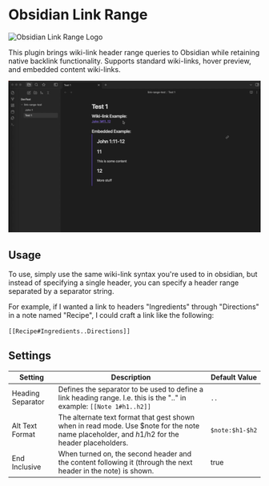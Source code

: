 # Obsidian Link Range

![Obsidian Link Range Logo](https://user-images.githubusercontent.com/23059902/225677761-c36b01a6-6194-4d83-a130-a1d7561b8359.png)

This plugin brings wiki-link header range queries to Obsidian while retaining native backlink functionality. Supports standard wiki-links, hover preview, and embedded content wiki-links.

![demo](./docs/demo.gif)

## Usage
To use, simply use the same wiki-link syntax you're used to in obsidian, but instead of specifying a single header, you can specify a header range separated by a separator string.

For example, if I wanted a link to headers "Ingredients" through "Directions" in a note named "Recipe", I could craft a link like the following:

`[[Recipe#Ingredients..Directions]]`

## Settings
| Setting           | Description  | Default Value | 
| ------------------------------------------- | ------ | ------ |
| Heading Separator   | Defines the separator to be used to define a link heading range. I.e. this is the ".." in example: `[[Note 1#h1..h2]]`   | `..`     |
| Alt Text Format | The alternate text format that gest shown when in read mode. Use $note for the note name placeholder, and $h1/$h2 for the header placeholders. | `$note:$h1-$h2` |
| End Inclusive    | When turned on, the second header and the content following it (through the next header in the note) is shown.   | true   |
